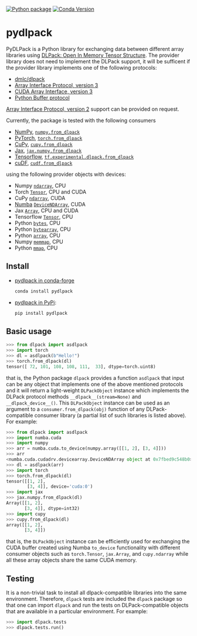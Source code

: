 [![Python package](https://github.com/pearu/pydlpack/actions/workflows/python-package.yml/badge.svg)](https://github.com/pearu/pydlpack/actions/workflows/python-package.yml) [![Conda Version](https://img.shields.io/conda/vn/conda-forge/pydlpack.svg)](https://anaconda.org/conda-forge/pydlpack)

pydlpack
========

PyDLPack is a Python library for exchanging data between different
array libraries using [DLPack: Open In Memory Tensor
Structure](https://github.com/dmlc/dlpack/). The provider library
does not need to implement the DLPack support, it will be sufficent if
the provider library implements one of the following protocols:

- [dmlc/dlpack](https://github.com/dmlc/dlpack/)
- [Array Interface Protocol, version 3](https://numpy.org/doc/stable/reference/arrays.interface.html)
- [CUDA Array Interface, version 3](https://numba.readthedocs.io/en/stable/cuda/cuda_array_interface.html)
- [Python Buffer protocol](https://docs.python.org/3/c-api/buffer.html)

[Array Interface Protocol, version 2](https://numpy.org/doc/stable/reference/arrays.interface.html#differences-with-array-interface-version-2) support can be provided on request.

Currently, the package is tested with the following consumers

- [NumPy](https://numpy.org/), [`numpy.from_dlpack`](https://numpy.org/devdocs/reference/generated/numpy.from_dlpack.html)
- [PyTorch](https://pytorch.org/), [`torch.from_dlpack`](https://pytorch.org/docs/stable/generated/torch.from_dlpack.html)
- [CuPy](https://cupy.dev/), [`cupy.from_dlpack`](https://docs.cupy.dev/en/stable/reference/generated/cupy.from_dlpack.html)
- [Jax](https://github.com/google/jax), [`jax.numpy.from_dlpack`](https://jax.readthedocs.io/en/latest/_autosummary/jax.dlpack.from_dlpack.html)
- [Tensorflow](https://www.tensorflow.org/), [`tf.experimental.dlpack.from_dlpack`](https://www.tensorflow.org/api_docs/python/tf/experimental/dlpack/from_dlpack)
- [cuDF](https://github.com/rapidsai/cudf), [`cudf.from_dlpack`](https://docs.rapids.ai/api/cudf/latest/user_guide/api_docs/api/cudf.from_dlpack/)

using the following provider objects with devices:

- Numpy [`ndarray`](https://numpy.org/doc/stable/reference/generated/numpy.ndarray.html), CPU
- Torch [`Tensor`](https://pytorch.org/docs/stable/tensors.html), CPU and CUDA
- CuPy [`ndarray`](https://docs.cupy.dev/en/stable/reference/generated/cupy.ndarray.html), CUDA
- [Numba](https://numba.pydata.org/) [`DeviceNDArray`](https://numba.readthedocs.io/en/stable/cuda/cuda_array_interface.html#numba.cuda.as_cuda_array), CUDA
- Jax [`Array`](https://jax.readthedocs.io/en/latest/_autosummary/jax.Array.html), CPU and CUDA
- Tensorflow [`Tensor`](https://www.tensorflow.org/api_docs/python/tf/Tensor), CPU
- Python [`bytes`](https://docs.python.org/3/library/stdtypes.html#bytes), CPU
- Python [`bytearray`](https://docs.python.org/3/library/stdtypes.html#bytearray), CPU
- Python [`array`](https://docs.python.org/3/library/array.html), CPU
- Numpy [`memmap`](https://numpy.org/doc/stable/reference/generated/numpy.memmap.html), CPU
- Python [`mmap`](https://docs.python.org/3/library/mmap.html), CPU

Install
-------

- [pydlpack in conda-forge](https://github.com/conda-forge/pydlpack-feedstock)
  ```sh
  conda install pydlpack
  ```

- [pydlpack in PyPi](https://pypi.org/project/pydlpack/):

  ```sh
  pip install pydlpack
  ```

Basic usage
-----------

```python
>>> from dlpack import asdlpack
>>> import torch
>>> dl = asdlpack(b"Hello!")
>>> torch.from_dlpack(dl)
tensor([ 72, 101, 108, 108, 111,  33], dtype=torch.uint8)
```

that is, the Python package `dlpack` provides a function `asdlpack`
that input can be any object that implements one of the above
mentioned protocols and it will return a light-weight `DLPackObject`
instance which implements the DLPack protocol methods
`__dlpack__(stream=None)` and `__dlpack_device__()`. This
`DLPackObject` instance can be used as an argument to a
`consumer.from_dlpack(obj)` function of any DLPack-compatible consumer
library (a partial list of such libraries is listed above). For
example:

```python
>>> from dlpack import asdlpack
>>> import numba.cuda
>>> import numpy
>>> arr = numba.cuda.to_device(numpy.array([[1, 2], [3, 4]]))
>>> arr
<numba.cuda.cudadrv.devicearray.DeviceNDArray object at 0x7fbed9c548b0>
>>> dl = asdlpack(arr)
>>> import torch
>>> torch.from_dlpack(dl)
tensor([[1, 2],
        [3, 4]], device='cuda:0')
>>> import jax
>>> jax.numpy.from_dlpack(dl)
Array([[1, 2],
       [3, 4]], dtype=int32)
>>> import cupy
>>> cupy.from_dlpack(dl)
array([[1, 2],
       [3, 4]])
```

that is, the `DLPackObject` instance can be efficiently used for
exchanging the CUDA buffer created using Numba `to_device`
functionality with different consumer objects such as `torch.Tensor`,
`jax.Array`, and `cupy.ndarray` while all these array objects share the
same CUDA memory.

Testing
-------

It is a non-trivial task to install all dlpack-compatible libraries
into the same environment. Therefore, `dlpack` tests are included the
`dlpack` package so that one can import `dlpack` and run the tests on
DLPack-compatible objects that are available in a particular
environment. For example:

```python
>>> import dlpack.tests
>>> dlpack.tests.run()
```
